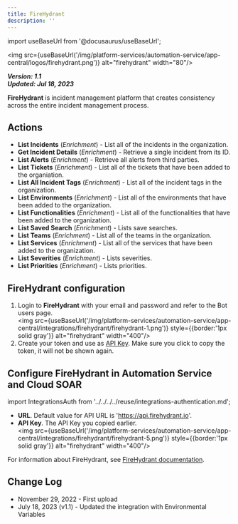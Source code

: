 ```yaml
---
title: FireHydrant
description: ''
---
```

import useBaseUrl from '@docusaurus/useBaseUrl';

<img src={useBaseUrl('/img/platform-services/automation-service/app-central/logos/firehydrant.png')} alt="firehydrant" width="80"/>

***Version: 1.1  
Updated: Jul 18, 2023***

**FireHydrant** is incident management platform that creates consistency across the entire incident management process.

## Actions

* **List Incidents** (*Enrichment*) - List all of the incidents in the organization.
* **Get Incident Details** (*Enrichment*) - Retrieve a single incident from its ID.
* **List Alerts** (*Enrichment*) - Retrieve all alerts from third parties.
* **List Tickets** (*Enrichment*) - List all of the tickets that have been added to the organiation.
* **List All Incident Tags** (*Enrichment*) - List all of the incident tags in the organization.
* **List Environments** (*Enrichment*) - List all of the environments that have been added to the organization.
* **List Functionalities** (*Enrichment*) - List all of the functionalities that have been added to the organization.
* **List Saved Search** (*Enrichment*) - Lists save searches.
* **List Teams** (*Enrichment*) - List all of the teams in the organization.
* **List Services** (*Enrichment*) - List all of the services that have been added to the organization.
* **List Severities** (*Enrichment*) - Lists severities.
* **List Priorities** (*Enrichment*) - Lists priorities.

## FireHydrant configuration

1. Login to **FireHydrant** with your email and password and refer to the Bot users page.<br/><img src={useBaseUrl('/img/platform-services/automation-service/app-central/integrations/firehydrant/firehydrant-1.png')} style={{border:'1px solid gray'}} alt="firehydrant" width="400"/> 
1. Create your token and use as [API Key](https://docs.firehydrant.com/docs/api-keys). Make sure you click to copy the token, it will not be shown again.

## Configure FireHydrant in Automation Service and Cloud SOAR

import IntegrationsAuth from '../../../../reuse/integrations-authentication.md';

<IntegrationsAuth/>

   * **URL**. Default value for API URL is 'https://api.firehydrant.io'.
   * **API Key**. The API Key you copied earlier. <br/><img src={useBaseUrl('/img/platform-services/automation-service/app-central/integrations/firehydrant/firehydrant-5.png')} style={{border:'1px solid gray'}} alt="firehydrant" width="400"/> 

For information about FireHydrant, see [FireHydrant documentation](https://docs.firehydrant.com/).
  
## Change Log

* November 29, 2022 - First upload
* July 18, 2023 (v1.1) - Updated the integration with Environmental Variables
